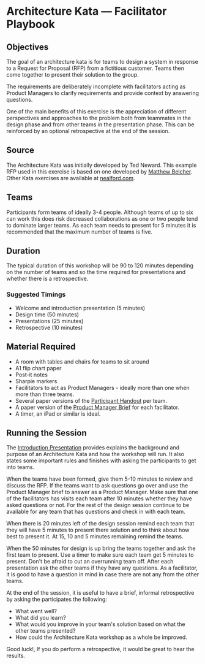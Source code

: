 # Architecture Kata — Facilitator Playbook

## Objectives

The goal of an architecture kata is for teams to design a system in response to a Request for Proposal (RFP) from a fictitious customer. Teams then come together to present their solution to the group.

The requirements are deliberately incomplete with facilitators acting as Product Managers to clarify requirements and provide context by answering questions.

One of the main benefits of this exercise is the appreciation of different perspectives and approaches to the problem both from teammates in the design phase and from other teams in the presentation phase. This can be reinforced by an optional retrospective at the end of the session.

## Source

The Architecture Kata was initially developed by Ted Neward. This example RFP used in this exercise is based on one developed by [Matthew Belcher](https://www.linkedin.com/in/matthewbelcher/). Other Kata exercises are available at [nealford.com](https://nealford.com/katas/list.html).

## Teams

Participants form teams of ideally 3-4 people. Although teams of up to six can work this does risk decreased collaborations as one or two people tend to dominate larger teams. As each team needs to present for 5 minutes it is recommended that the maximum number of teams is five.

## Duration

The typical duration of this workshop will be 90 to 120 minutes depending on the number of teams and so the time required for presentations and whether there is a retrospective.

### Suggested Timings

* Welcome and introduction presentation (5 minutes)
* Design time (50 minutes)
* Presentations (25 minutes)
* Retrospective (10 minutes)

## Material Required

* A room with tables and chairs for teams to sit around
* A1 flip chart paper
* Post-it notes
* Sharpie markers
* Facilitators to act as Product Managers - ideally more than one when more than three teams.
* Several paper versions of the [Participant Handout](./materials/pdf/participant-handout.pdf) per team.
* A paper version of the [Product Manager Brief](./materials/pdf/product-manager-brief.pdf) for each facilitator.
* A timer, an iPad or similar is ideal.

## Running the Session

The [Introduction Presentation](./materials/) provides explains the background and purpose of an Architecture Kata and how the workshop will run. It also states some important rules and finishes with asking the participants to get into teams.

When the teams have been formed, give them 5-10 minutes to review and discuss the RFP. If the teams want to ask questions go over and use the Product Manager brief to answer as a Product Manager. Make sure that one of the facilitators has visits each team after 10 minutes whether they have asked questions or not. For the rest of the design session continue to be available for any team that has questions and check in with each team.

When there is 20 minutes left of the design session remind each team that they will have 5 minutes to present there solution and to think about how best to present it. At 15, 10 and 5 minutes remaining remind the teams.

When the 50 minutes for design is up bring the teams together and ask the first team to present. Use a timer to make sure each team get 5 minutes to present. Don't be afraid to cut an overrunning team off. After each presentation ask the other teams if they have any questions. As a facilitator, it is good to have a question in mind in case there are not any from the other teams.

At the end of the session, it is useful to have a brief, informal retrospective by asking the participates the following:

* What went well?
* What did you learn?
* What would you improve in your team's solution based on what the other teams presented?
* How could the Architecture Kata workshop as a whole be improved.

Good luck!, If you do perform a retrospective, it would be great to hear the results.
